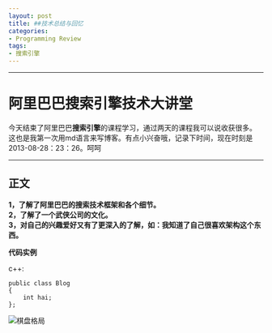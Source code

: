 ```yaml
---
layout: post
title: ##技术总结与回忆
categories:
- Programming Review
tags:
- 搜索引擎
---
```

---------
阿里巴巴搜索引擎技术大讲堂
=====================


 今天结束了阿里巴巴**搜索引擎**的课程学习，通过两天的课程我可以说收获很多。 这也是我第一次用md语言来写博客。有点小兴奋哦，记录下时间，现在时刻是2013-08-28：23：26。呵呵

----------
正文
---------
 **1，了解了阿里巴巴的搜索技术框架和各个细节。  
2，了解了一个武侠公司的文化。  
   3，对自己的兴趣爱好又有了更深入的了解，如：我知道了自己很喜欢架构这个东西。**  

**代码实例**
 
c++:

    public class Blog
    {
        int hai;
    };
![棋盘格局](/image/2013/image001.jpg)
